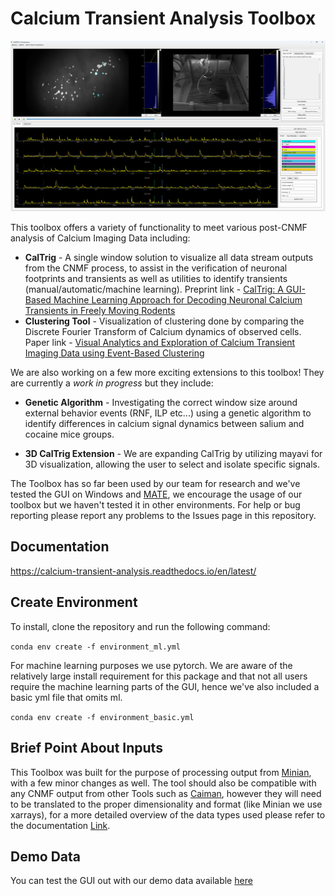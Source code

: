 # Calcium Transient Analysis Toolbox

![Full View of CalTrig](docs/images/full_view.png)

This toolbox offers a variety of functionality to meet various post-CNMF analysis of Calcium Imaging Data including:

- **CalTrig** - A single window solution to visualize all data stream outputs from the CNMF process, to assist in the verification of neuronal footprints and transients as well as utilities to identify transients (manual/automatic/machine learning). Preprint link - [CalTrig: A GUI-Based Machine Learning Approach for Decoding Neuronal Calcium Transients in Freely Moving Rodents](https://www.biorxiv.org/content/10.1101/2024.09.30.615860v1)
- **Clustering Tool** - Visualization of clustering done by comparing the Discrete Fourier Transform of Calcium dynamics of observed cells. Paper link - [Visual Analytics and Exploration of Calcium Transient Imaging Data using Event-Based Clustering](https://ieeexplore.ieee.org/abstract/document/10386744)

We are also working on a few more exciting extensions to this toolbox! They are currently a _work in progress_ but they include:
 - **Genetic Algorithm** - Investigating the correct window size around external behavior events (RNF, ILP etc...) using a genetic algorithm to identify differences in calcium signal dynamics between salium and cocaine mice groups.

 - **3D CalTrig Extension** - We are expanding CalTrig by utilizing mayavi for 3D visualization, allowing the user to select and isolate specific signals.

The Toolbox has so far been used by our team for research and we've tested the GUI on Windows and [MATE](https://mate-desktop.org/), we encourage the usage of our toolbox but we haven't tested it in other environments. For help or bug reporting please report any problems to the Issues page in this repository.

## Documentation

https://calcium-transient-analysis.readthedocs.io/en/latest/

## Create Environment

To install, clone the repository and run the following command:

`conda env create -f environment_ml.yml`

For machine learning purposes we use pytorch. We are aware of the relatively large install requirement for this package and that not all users require the machine learning parts of the GUI, hence we've also
included a basic yml file that omits ml.

`conda env create -f environment_basic.yml`

## Brief Point About Inputs

This Toolbox was built for the purpose of processing output from [Minian](https://github.com/denisecailab/minian), with a few minor changes as well. The tool should also be compatible with any CNMF output from other Tools such as [Caiman](https://github.com/flatironinstitute/CaImAn), however they will need to be translated to the proper dimensionality and format (like Minian we use xarrays), for a more detailed overview of the data types used please refer to the documentation [Link](https://calcium-transient-analysis.readthedocs.io/en/latest/Before_you_start.html).

## Demo Data
You can test the GUI out with our demo data available [here](https://drive.google.com/drive/folders/143QBRTsuf5SMr1bU-a6rqJvcvzux7Z9r)